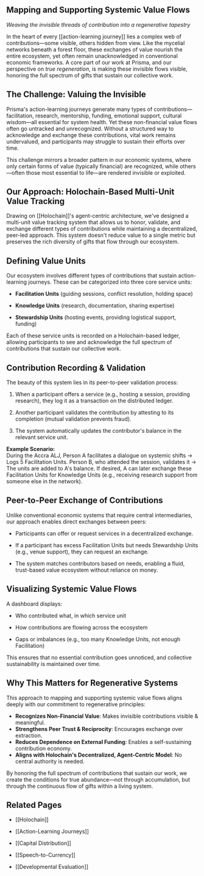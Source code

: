 ## **Mapping and Supporting Systemic Value Flows**

_Weaving the invisible threads of contribution into a regenerative tapestry_

In the heart of every [[action-learning journey]] lies a complex web of contributions—some visible, others hidden from view. Like the mycelial networks beneath a forest floor, these exchanges of value nourish the entire ecosystem, yet often remain unacknowledged in conventional economic frameworks. A core part of our work at Prisma, and our perspective on *true regeneration*, is making these invisible flows visible, honoring the full spectrum of gifts that sustain our collective work.

## **The Challenge: Valuing the Invisible**

Prisma's action-learning journeys generate many types of contributions—facilitation, research, mentorship, funding, emotional support, cultural wisdom—all essential for system health. Yet these non-financial value flows often go untracked and unrecognized. Without a structured way to acknowledge and exchange these contributions, vital work remains undervalued, and participants may struggle to sustain their efforts over time.

This challenge mirrors a broader pattern in our economic systems, where only certain forms of value (typically financial) are recognized, while others—often those most essential to life—are rendered invisible or exploited.

## **Our Approach: Holochain-Based Multi-Unit Value Tracking**

Drawing on [[Holochain]]'s agent-centric architecture, we've designed a multi-unit value tracking system that allows us to honor, validate, and exchange different types of contributions while maintaining a decentralized, peer-led approach. This system doesn't reduce value to a single metric but preserves the rich diversity of gifts that flow through our ecosystem.

## **Defining Value Units**

Our ecosystem involves different types of contributions that sustain action-learning journeys. These can be categorized into three core service units:

- **Facilitation Units** (guiding sessions, conflict resolution, holding space)
    
- **Knowledge Units** (research, documentation, sharing expertise)
    
- **Stewardship Units** (hosting events, providing logistical support, funding)
    

Each of these service units is recorded on a Holochain-based ledger, allowing participants to see and acknowledge the full spectrum of contributions that sustain our collective work.

## **Contribution Recording & Validation**

The beauty of this system lies in its peer-to-peer validation process:

1. When a participant offers a service (e.g., hosting a session, providing research), they log it as a transaction on the distributed ledger.
    
2. Another participant validates the contribution by attesting to its completion (mutual validation prevents fraud).
    
3. The system automatically updates the contributor's balance in the relevant service unit.
    

**Example Scenario:**  
During the Accra ALJ, Person A facilitates a dialogue on systemic shifts → Logs 5 Facilitation Units. Person B, who attended the session, validates it → The units are added to A's balance. If desired, A can later exchange these Facilitation Units for Knowledge Units (e.g., receiving research support from someone else in the network).

## **Peer-to-Peer Exchange of Contributions**

Unlike conventional economic systems that require central intermediaries, our approach enables direct exchanges between peers:

- Participants can offer or request services in a decentralized exchange.
    
- If a participant has excess Facilitation Units but needs Stewardship Units (e.g., venue support), they can request an exchange.
    
- The system matches contributors based on needs, enabling a fluid, trust-based value ecosystem without reliance on money.
    

## **Visualizing Systemic Value Flows**

A dashboard displays:

- Who contributed what, in which service unit
    
- How contributions are flowing across the ecosystem
    
- Gaps or imbalances (e.g., too many Knowledge Units, not enough Facilitation)
    

This ensures that no essential contribution goes unnoticed, and collective sustainability is maintained over time.

## **Why This Matters for Regenerative Systems**

This approach to mapping and supporting systemic value flows aligns deeply with our commitment to regenerative principles:

- **Recognizes Non-Financial Value**: Makes invisible contributions visible & meaningful.  
- **Strengthens Peer Trust & Reciprocity**: Encourages exchange over extraction.  
- **Reduces Dependence on External Funding**: Enables a self-sustaining contribution economy.  
- **Aligns with Holochain's Decentralized, Agent-Centric Model**: No central authority is needed.

By honoring the full spectrum of contributions that sustain our work, we create the conditions for true abundance—not through accumulation, but through the continuous flow of gifts within a living system.

## **Related Pages**

- [[Holochain]]
    
- [[Action-Learning Journeys]]
    
- [[Capital Distribution]]
    
- [[Speech-to-Currency]]
    
- [[Developmental Evaluation]]